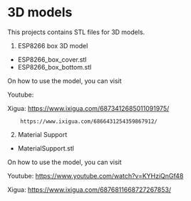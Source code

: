 # 3D models
This projects contains STL files for 3D models.

1. ESP8266 box 3D model
 - ESP8266\_box\_cover.stl
 - ESP8266\_box\_bottom.stl
 
 On how to use the model, you can visit
 
 Youtube: 
 
 Xigua: https://www.ixigua.com/6873412685011091975/
 
        https://www.ixigua.com/6866431254359867912/

2. Material Support
 - MaterialSupport.stl
 
 On how to use the model, you can visit
 
 Youtube: https://www.youtube.com/watch?v=KYHziQnGf48
 
 Xigua: https://www.ixigua.com/6876811668727267853/


